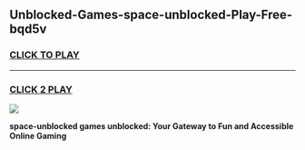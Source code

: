 
## Unblocked-Games-space-unblocked-Play-Free-bqd5v
<h3>
<a href="https://premium76.site?title=space-unblocked&ref=18A1">CLICK TO PLAY</a></h3>
<hr>

<h3>
<a href="https://premium76.site?title=space-unblocked&ref=18A1">CLICK 2 PLAY</a>
  
</h3>

<a href="https://premium76.site?title=space-unblocked&ref=18A1"><img src="https://clearcache.store/games.png"></a>


**space-unblocked games unblocked: Your Gateway to Fun and Accessible Online Gaming**
